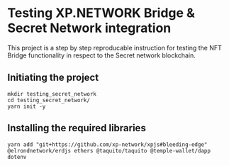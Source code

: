 # Testing XP.NETWORK Bridge & Secret Network integration

This project is a step by step reproducable instruction for testing the NFT Bridge functionality in respect to the Secret network blockchain.

## Initiating the project
```
mkdir testing_secret_network
cd testing_secret_network/
yarn init -y
```

## Installing the required libraries
```
yarn add "git+https://github.com/xp-network/xpjs#bleeding-edge" @elrondnetwork/erdjs ethers @taquito/taquito @temple-wallet/dapp dotenv
```